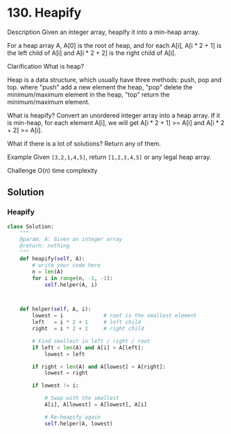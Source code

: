 # 130. Heapify

Description
Given an integer array, heapify it into a min-heap array.

For a heap array A, A[0] is the root of heap, and for each A[i], A[i * 2 + 1] is the left child of A[i] and A[i * 2 + 2] is the right child of A[i].

Clarification
What is heap?

Heap is a data structure, which usually have three methods: push, pop and top. where "push" add a new element the heap, "pop" delete the minimum/maximum element in the heap, "top" return the minimum/maximum element.

What is heapify?
Convert an unordered integer array into a heap array. If it is min-heap, for each element A[i], we will get A[i * 2 + 1] >= A[i] and A[i * 2 + 2] >= A[i].

What if there is a lot of solutions?
Return any of them.

Example
Given `[3,2,1,4,5]`, return `[1,2,3,4,5]` or any legal heap array.

Challenge
O(n) time complexity


## Solution

### Heapify


```python
class Solution:
    """
    @param: A: Given an integer array
    @return: nothing
    """
    def heapify(self, A):
        # write your code here
        n = len(A)
        for i in range(n, -1, -1):
            self.helper(A, i)



    def helper(self, A, i):
        lowest = i             # root is the smallest element
        left   = i * 2 + 1     # left child
        right  = i * 2 + 2     # right child

        # Find smallest in left / right / root
        if left < len(A) and A[i] > A[left]:
            lowest = left

        if right < len(A) and A[lowest] > A[right]:
            lowest = right

        if lowest != i:

            # Swap with the smallest
            A[i], A[lowest] = A[lowest], A[i]

            # Re-heapify again
            self.helper(A, lowest)
```
